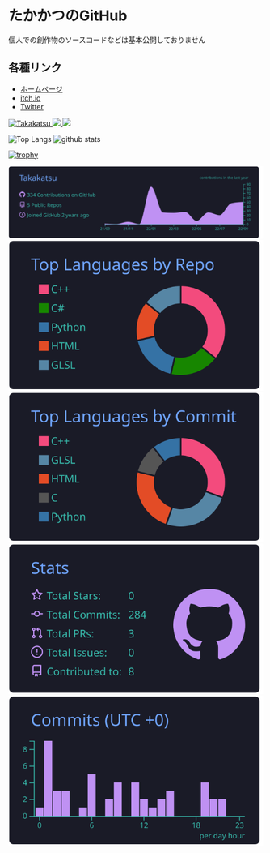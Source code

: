 # たかかつのGitHub

個人での創作物のソースコードなどは基本公開しておりません

## 各種リンク

- [ホームページ](https://takakatsu.github.io/)
- [itch.io](https://takakatsu.itch.io/)
- [Twitter](https://twitter.com/takakatsu_game)

<p align="left">
  <a href="https://github.com/Takakatsu/Takakatsu/">
    <img src="https://komarev.com/ghpvc/?username=Takakatsu" alt="Takakatsu" />
  </a>
  <a href="http://twitter.com/takakatsu_game">
    <img height="20" src="https://img.shields.io/twitter/follow/takakatsu_game?label=Twitter&logo=twitter&style=flat" />
  </a>
  <a href="https://github.com/Takakatsu">
    <img height="20" src="https://img.shields.io/github/followers/Takakatsu?label=follow&logo=github&style=flat" />
  </a>
</p>

<p align="left"> 
  <img alt="Top Langs" height="150px" src="https://github-readme-stats.vercel.app/api/top-langs/?username=Takakatsu&layout=compact&show_icons=true&theme=onedark" />
  <img alt="github stats" height="150px" src="https://github-readme-stats.vercel.app/api?username=Takakatsu&theme=onedark&show_icons=ture" />
</p>

[![trophy](https://github-profile-trophy.vercel.app/?username=Takakatsu&theme=onedark&column=7
)](https://github.com/ryo-ma/github-profile-trophy)

[![](https://raw.githubusercontent.com/Takakatsu/Takakatsu/main/profile-summary-card-output/tokyonight/0-profile-details.svg)](https://github.com/vn7n24fzkq/github-profile-summary-cards)
[![](https://raw.githubusercontent.com/Takakatsu/Takakatsu/main/profile-summary-card-output/tokyonight/1-repos-per-language.svg)](https://github.com/vn7n24fzkq/github-profile-summary-cards) [![](https://raw.githubusercontent.com/Takakatsu/Takakatsu/main/profile-summary-card-output/tokyonight/2-most-commit-language.svg)](https://github.com/vn7n24fzkq/github-profile-summary-cards)
[![](https://raw.githubusercontent.com/Takakatsu/Takakatsu/main/profile-summary-card-output/tokyonight/3-stats.svg)](https://github.com/vn7n24fzkq/github-profile-summary-cards) [![](https://raw.githubusercontent.com/Takakatsu/Takakatsu/main/profile-summary-card-output/tokyonight/4-productive-time.svg)](https://github.com/vn7n24fzkq/github-profile-summary-cards)
